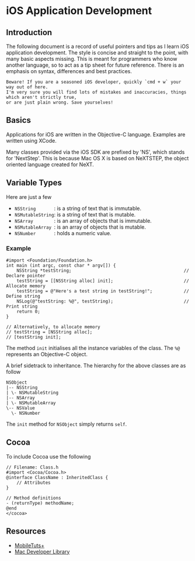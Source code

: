 iOS Application Development
===========================

## Introduction
The following document is a record of useful pointers and tips as I learn iOS application development. The style is concise and straight to the point, with many basic aspects missing. This is meant for programmers who know another language, so to act as a tip sheet for future reference. There is an emphasis on syntax, differences and best practices.

    Beware! If you are a seasoned iOS developer, quickly `cmd + w` your way out of here. 
    I'm very sure you will find lots of mistakes and inaccuracies, things which aren't strictly true, 
    or are just plain wrong. Save yourselves!

## Basics
Applications for iOS are written in the Objective-C language. Examples are written using XCode. 

Many classes provided via the iOS SDK are prefixed by 'NS', which stands for 'NextStep'. This is because Mac OS X is based on NeXTSTEP, the object oriented language created for NeXT.

## Variable Types
Here are just a few

- `NSString       `: is a string of text that is immutable.
- `NSMutableString`: is a string of text that is mutable.
- `NSArray        `: is an array of objects that is immutable.
- `NSMutableArray `: is an array of objects that is mutable.
- `NSNumber       `: holds a numeric value.

### Example

    #import <Foundation/Foundation.h>  
    int main (int argc, const char * argv[]) {  
        NSString *testString;                                           // Declare pointer 
        testString = [[NSString alloc] init];                           // Allocate memory
        testString = @"Here's a test string in testString!";            // Define string
        NSLog(@"testString: %@", testString);                           // Print string
        return 0;  
    }

    // Alternatively, to allocate memory 
    // testString = [NSString alloc];
    // [testString init];

The method `init` initialises all the instance variables of the class. The `%@` represents an Objective-C object.

A brief sidetrack to inheritance. The hierarchy for the above classes are as follow

    NSObject
    |-- NSString
    | \- NSMutableString
    |-- NSArray
    | \- NSMutableArray
    \-- NSValue
      \- NSNumber

The `init` method for `NSObject` simply returns `self`.

## Cocoa
To include Cocoa use the following

    // Filename: Class.h
    #import <Cocoa/Cocoa.h>
    @interface ClassName : InheritedClass {
        // Attributes
    }

    // Method definitions
    - (returnType) methodName;
    @end
    </cocoa>

## Resources

- [MobileTuts+](http://mobile.tutsplus.com/series/learn-objective-c/)
- [Mac Developer Library](http://developer.apple.com/library/mac/navigation/)